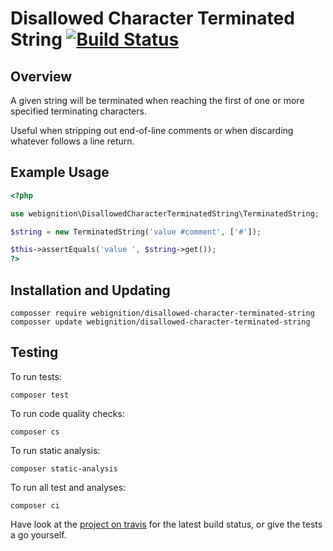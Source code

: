 Disallowed Character Terminated String [![Build Status](https://secure.travis-ci.org/webignition/disallowed-character-terminated-string.png?branch=master)](http://travis-ci.org/webignition/disallowed-character-terminated-string)
====================================

Overview
---------

A given string will be terminated when reaching the first of one or more specified
terminating characters.

Useful when stripping out end-of-line comments or when discarding whatever follows
a line return.

Example Usage
---------------

```php
<?php

use webignition\DisallowedCharacterTerminatedString\TerminatedString;

$string = new TerminatedString('value #comment', ['#']);

$this->assertEquals('value ', $string->get());
?>
```

Installation and Updating
-------------------------

`composser require webignition/disallowed-character-terminated-string`
`composser update webignition/disallowed-character-terminated-string`

Testing
-------

To run tests:

`composer test`

To run code quality checks:

`composer cs`

To run static analysis:

`composer static-analysis`

To run all test and analyses:

`composer ci`

Have look at the [project on travis][4] for the latest build status, or give the tests
a go yourself.

[4]: http://travis-ci.org/webignition/disallowed-character-terminated-string/builds